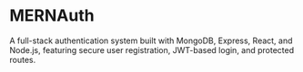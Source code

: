 # MERNAuth
A full-stack authentication system built with MongoDB, Express, React, and Node.js, featuring secure user registration, JWT-based login, and protected routes.
